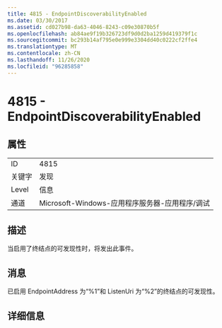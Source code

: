 ```yaml
---
title: 4815 - EndpointDiscoverabilityEnabled
ms.date: 03/30/2017
ms.assetid: cd027b98-da63-4046-8243-c09e30870b5f
ms.openlocfilehash: ab84ae9f19b326723df9d0d2ba1259d419379f1c
ms.sourcegitcommit: bc293b14af795e0e999e3304dd40c0222cf2ffe4
ms.translationtype: MT
ms.contentlocale: zh-CN
ms.lasthandoff: 11/26/2020
ms.locfileid: "96285858"
---
```

# <a name="4815---endpointdiscoverabilityenabled"></a>4815 - EndpointDiscoverabilityEnabled

## <a name="properties"></a>属性  
  
|||  
|-|-|  
|ID|4815|  
|关键字|发现|  
|Level|信息|  
|通道|Microsoft-Windows-应用程序服务器-应用程序/调试|  
  
## <a name="description"></a>描述  

 当启用了终结点的可发现性时，将发出此事件。  
  
## <a name="message"></a>消息  

 已启用 EndpointAddress 为“%1”和 ListenUri 为“%2”的终结点的可发现性。  
  
## <a name="details"></a>详细信息
